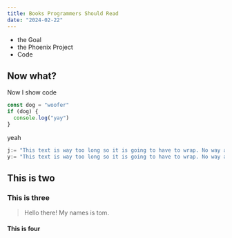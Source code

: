 ```yaml
---
title: Books Programmers Should Read
date: "2024-02-22"
---
```


- the Goal
- the Phoenix Project
- Code

## Now what?

Now I show code

```js
const dog = "woofer"
if (dog) {
  console.log("yay")
}
```

yeah

```go
j:= "This text is way too long so it is going to have to wrap. No way around it!"
y:= "This text is way too long so it is going to have to wrap. No way around it!"
```

## This is two

### This is three

> Hello there! My names
> is tom.

#### This is four
